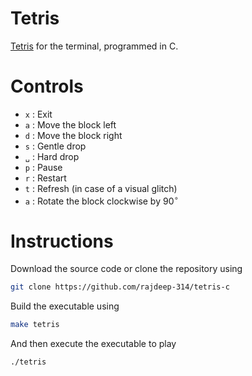 # Tetris

[Tetris](https://en.wikipedia.org/wiki/Tetris) for the terminal, programmed in C.


# Controls


- `x` : Exit
- `a` : Move the block left
- `d` : Move the block right
- `s` : Gentle drop
- `␣` : Hard drop
- `p` : Pause
- `r` : Restart
- `t` : Refresh (in case of a visual glitch)
- `a` : Rotate the block clockwise by $90^\circ$


# Instructions


Download the source code or clone the repository using
```bash
git clone https://github.com/rajdeep-314/tetris-c
```

Build the executable using
```bash
make tetris
```

And then execute the executable to play
```bash
./tetris
```

